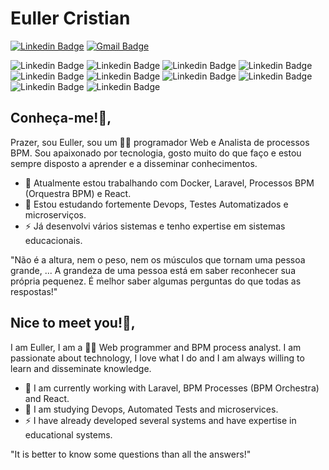 # Euller Cristian
[![Linkedin Badge](https://img.shields.io/badge/-eullercristian-blue?style=flat-square&logo=Linkedin&logoColor=white&link=https://www.linkedin.com/in/euller-cristian-45352426/)](https://www.linkedin.com/in/euller-cristian-45352426/)
[![Gmail Badge](https://img.shields.io/badge/-eullercdr@gmail.com-c14438?style=flat-square&logo=Gmail&logoColor=white&link=mailto:eullercdr@gmail.com)](mailto:eullercdr@gmail.com)

![Linkedin Badge](https://img.shields.io/badge/-PHP-blue?style=flat-square&logo=PHP&logoColor=white)
![Linkedin Badge](https://img.shields.io/badge/-Laravel-blue?style=flat-square&logo=Laravel&logoColor=white)
![Linkedin Badge](https://img.shields.io/badge/-Docker-blue?style=flat-square&logo=Docker##&logoColor=white)
![Linkedin Badge](https://img.shields.io/badge/-GITLAB-red?style=flat-square&logo=Gitlab##&logoColor=white)
![Linkedin Badge](https://img.shields.io/badge/-SonarQube-black?style=flat-square&logo=SonarQube##&logoColor=black)
![Linkedin Badge](https://img.shields.io/badge/-Javascript-yellow?style=flat-square&logo=Javascript##&logoColor=white)
![Linkedin Badge](https://img.shields.io/badge/-React-black?style=flat-square&logo=React##&logoColor=white)
![Linkedin Badge](https://img.shields.io/badge/-Dart-black?style=flat-square&logo=Dart##&logoColor=white)
![Linkedin Badge](https://img.shields.io/badge/-DotNetCore-blue?style=flat-square&logo=.net##&logoColor=white)
![Linkedin Badge](https://img.shields.io/badge/-Kibana-pink?style=flat-square&logo=Kibana##&logoColor=pink)

## Conheça-me!👋, 
Prazer, sou Euller, sou um 👨‍💻 programador Web e Analista de processos BPM. Sou apaixonado por tecnologia, gosto muito do que faço e estou sempre disposto a aprender e a disseminar conhecimentos. 

- 🔭 Atualmente estou trabalhando com Docker, Laravel, Processos BPM (Orquestra BPM) e React.
- 🌱 Estou estudando fortemente Devops, Testes Automatizados e microserviços.
-  ⚡ Já desenvolvi vários sistemas e tenho expertise em sistemas educacionais.

"Não é a altura, nem o peso, nem os músculos que tornam uma pessoa grande, ... A grandeza de uma pessoa está em saber reconhecer sua própria pequenez. É melhor saber algumas perguntas do que todas as respostas!"

## Nice to meet you!👋, 
I am Euller, I am a 👨‍💻 Web programmer and BPM process analyst. I am passionate about technology, I love what I do and I am always willing to learn and disseminate knowledge.

- 🔭 I am currently working with Laravel, BPM Processes (BPM Orchestra) and React.
- 🌱 I am studying Devops, Automated Tests and microservices.
-  ⚡ I have already developed several systems and have expertise in educational systems.

"It is better to know some questions than all the answers!"


